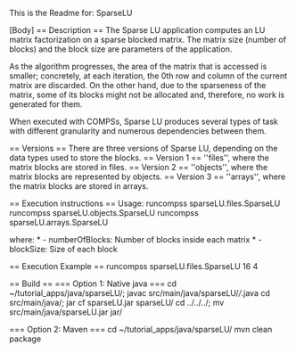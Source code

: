This is the Readme for:
SparseLU

[Name]: SparseLU
[Contact Person]: support-compss@bsc.es
[Access Level]: public
[License Agreement]: Apache2
[Platform]: COMPSs

[Body]
== Description ==
The Sparse LU application computes an LU matrix factorization on a sparse blocked matrix. The matrix size (number of blocks) and the block size are parameters of the application. 
 
As the algorithm progresses, the area of the matrix that is accessed is smaller; concretely, at each iteration, the 0th row and column of the current matrix are discarded. On the other hand, due to the sparseness of the matrix, some of its blocks might not be allocated and, therefore, no work is generated for them.

When executed with COMPSs, Sparse LU produces several types of task with different granularity and numerous dependencies between them.


== Versions ==
There are three versions of Sparse LU, depending on the data types used to store the blocks.
== Version 1 ==
''files'', where the matrix blocks are stored in files.
== Version 2 ==
''objects'', where the matrix blocks are represented by objects.
== Version 3 ==
''arrays'', where the matrix blocks are stored in arrays.


== Execution instructions ==
Usage:
runcompss sparseLU.files.SparseLU <numberOfBlocks> <blockSize>
runcompss sparseLU.objects.SparseLU <numberOfBlocks> <blockSize>
runcompss sparseLU.arrays.SparseLU <numberOfBlocks> <blockSize>

where:
		 * - numberOfBlocks: Number of blocks inside each matrix
		 * - blockSize: Size of each block


== Execution Example ==
runcompss sparseLU.files.SparseLU 16 4


== Build ==
=== Option 1: Native java ===
cd ~/tutorial_apps/java/sparseLU/; javac src/main/java/sparseLU/*/*.java
cd src/main/java/; jar cf sparseLU.jar sparseLU/
cd ../../../; mv src/main/java/sparseLU.jar jar/

=== Option 2: Maven ===
cd ~/tutorial_apps/java/sparseLU/
mvn clean package

